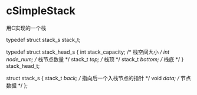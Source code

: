 # cSimpleStack
用C实现的一个栈

typedef struct stack_s stack_t;

typedef struct stack_head_s {
    int stack_capacity;         /* 栈空间大小 */
    int node_num;               /* 栈节点数量 */
    stack_t *top;               /* 栈顶 */
    stack_t *bottom;            /* 栈底 */
} stack_head_t;

struct stack_s {
    stack_t *back;              /* 指向后一个入栈节点的指针 */
    void *data;                 /* 节点数据 */
};